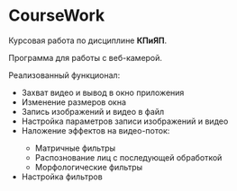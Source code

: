 # CourseWork

Курсовая работа по дисциплине <b>КПиЯП</b>.<p>

Программа для работы с веб-камерой. <p>
	Реализованный функционал:<p>
	<ul>
		<li> Захват видео и вывод в окно приложения</li>
		<li> Изменение размеров окна </li>
		<li> Запись изображений и видео в файл </li>
		<li> Настройка параметров записи изображений и видео </li>
		<li> Наложение эффектов на видео-поток:<p>
			<ul>
				<li>Матричные фильтры </li>
				<li>Распознование лиц с последующей обработкой </li>
				<li>Морфологические фильтры </li>
			</ul>
		</li>
		<li>Настройка фильтров</li>		
	</ul>
